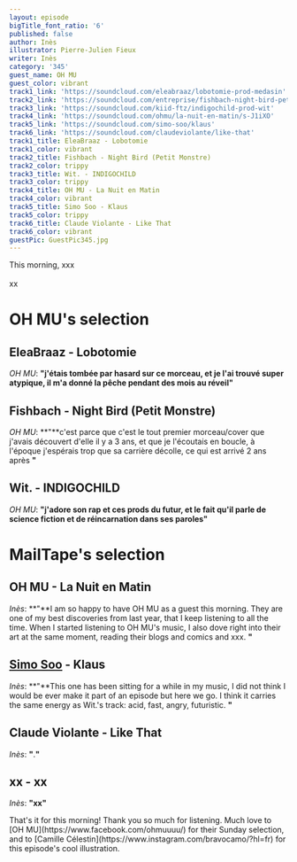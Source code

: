```yaml
---
layout: episode
bigTitle_font_ratio: '6'
published: false
author: Inès
illustrator: Pierre-Julien Fieux
writer: Inès
category: '345'
guest_name: OH MU
guest_color: vibrant
track1_link: 'https://soundcloud.com/eleabraaz/lobotomie-prod-medasin'
track2_link: 'https://soundcloud.com/entreprise/fishbach-night-bird-petit-monstre-1'
track3_link: 'https://soundcloud.com/kiid-ftz/indigochild-prod-wit'
track4_link: 'https://soundcloud.com/ohmu/la-nuit-en-matin/s-J1iXO'
track5_link: 'https://soundcloud.com/simo-soo/klaus'
track6_link: 'https://soundcloud.com/claudeviolante/like-that'
track1_title: EleaBraaz - Lobotomie
track1_color: vibrant
track2_title: Fishbach - Night Bird (Petit Monstre)
track2_color: trippy
track3_title: Wit. - INDIGOCHILD
track3_color: trippy
track4_title: OH MU - La Nuit en Matin
track4_color: vibrant
track5_title: Simo Soo - Klaus
track5_color: trippy
track6_title: Claude Violante - Like That
track6_color: vibrant
guestPic: GuestPic345.jpg
---
```

<p id="introduction">This morning, xxx
<br><br>
xx  
</p>

 
# OH MU's selection

## EleaBraaz - Lobotomie
_OH MU_: **"**j'étais tombée par hasard sur ce morceau, et je l'ai trouvé super atypique, il m'a donné la pêche pendant des mois au réveil**"**

## Fishbach - Night Bird (Petit Monstre)
_OH MU_: **"**c'est parce que c'est le tout premier morceau/cover que j'avais découvert d'elle il y a 3 ans, et que je l'écoutais en boucle, à l'époque j'espérais trop que sa carrière décolle, ce qui est arrivé 2 ans après
**"**

## Wit. - INDIGOCHILD
_OH MU_: **"**j'adore son rap et ces prods du futur, et le fait qu'il parle de science fiction et de réincarnation dans ses paroles**"** 


# MailTape's selection

## OH MU - La Nuit en Matin 
_Inès_: **"**I am so happy to have OH MU as a guest this morning. They are one of my best discoveries from last year, that I keep listening to all the time. When I started listening to OH MU's music, I also dove right into their art at the same moment, reading their blogs and comics and xxx. **"**

## [Simo Soo](https://www.facebook.com/simosoo/) - Klaus 
_Inès_: **"**This one has been sitting for a while in my music, I did not think I would be ever make it part of an episode but here we go. I think it carries the same energy as Wit.'s track: acid, fast, angry, futuristic. **"**

## Claude Violante - Like That
_Inès_: **"**.**"**

## xx - xx
_Inès_: **"**xx**"**


<p id="outroduction">That's it for this morning! Thank you so much for listening. Much love to [OH MU](https://www.facebook.com/ohmuuuu/) for their Sunday selection, and to [Camille Célestin](https://www.instagram.com/bravocamo/?hl=fr) for this episode's cool illustration.</p>